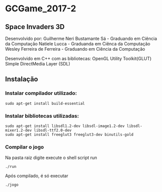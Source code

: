 # GCGame_2017-2

## Space Invaders 3D

Desenvolvido por:
Guilherme Neri Bustamante Sá - Graduando em Ciência da Computação
Natiele Lucca - Graduanda em Ciênca da Computação
Wesley Ferreira de Ferreira - Graduando em Ciência da Computação

Desenvolvido em C++ com as bibliotecas:
OpenGL Utility Toolkit(GLUT)
Simple DirectMedia Layer (SDL)

## Instalação

### Instalar compilador utilizado:
```
sudo apt-get install build-essential
```
### Instalar bibliotecas utilizadas:
```
sudo apt-get install libsdl1.2-dev libsdl-image1.2-dev libsdl-mixer1.2-dev libsdl-ttf2.0-dev
sudo apt-get install freeglut3 freeglut3-dev binutils-gold
```
### Compilar o jogo
Na pasta raiz digite execute o shell script run
```
./run
```

Após compilado, é só executar
```
./jogo
```
